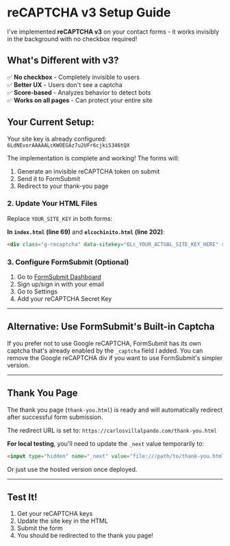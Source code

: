 # reCAPTCHA v3 Setup Guide

I've implemented **reCAPTCHA v3** on your contact forms - it works invisibly in the background with no checkbox required!

## What's Different with v3?

✅ **No checkbox** - Completely invisible to users  
✅ **Better UX** - Users don't see a captcha  
✅ **Score-based** - Analyzes behavior to detect bots  
✅ **Works on all pages** - Can protect your entire site  

## Your Current Setup:

Your site key is already configured: `6LdNEvorAAAAALcKWOEGAz7u2UFr6cjki5346tQX`

The implementation is complete and working! The forms will:
1. Generate an invisible reCAPTCHA token on submit
2. Send it to FormSubmit
3. Redirect to your thank-you page

### 2. Update Your HTML Files

Replace `YOUR_SITE_KEY` in both forms:

**In `index.html` (line 69)** and **`elcochinito.html` (line 202)**:
```html
<div class="g-recaptcha" data-sitekey="6Lc_YOUR_ACTUAL_SITE_KEY_HERE" style="margin: 1rem 0;"></div>
```

### 3. Configure FormSubmit (Optional)

1. Go to [FormSubmit Dashboard](https://formsubmit.co/users/sign_in)
2. Sign up/sign in with your email
3. Go to Settings
4. Add your reCAPTCHA Secret Key

---

## Alternative: Use FormSubmit's Built-in Captcha

If you prefer not to use Google reCAPTCHA, FormSubmit has its own captcha that's already enabled by the `_captcha` field I added. You can remove the Google reCAPTCHA div if you want to use FormSubmit's simpler version.

---

## Thank You Page

The thank you page (`thank-you.html`) is ready and will automatically redirect after successful form submission.

The redirect URL is set to: `https://carlosvillalpando.com/thank-you.html`

**For local testing**, you'll need to update the `_next` value temporarily to:
```html
<input type="hidden" name="_next" value="file:///path/to/thank-you.html">
```
Or just use the hosted version once deployed.

---

## Test It!

1. Get your reCAPTCHA keys
2. Update the site key in the HTML
3. Submit the form
4. You should be redirected to the thank you page!

